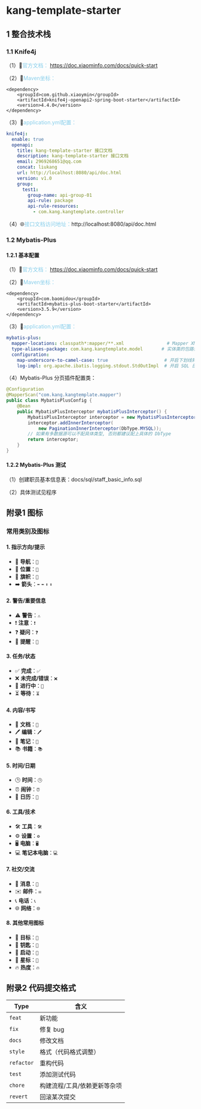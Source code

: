 # kang-template-starter 

## 1 整合技术栈

### 1.1 Knife4j

（1）📍<span style="color: skyblue;">官方文档：</span> https://doc.xiaominfo.com/docs/quick-start

（2）🔄<span style="color: skyblue;">Maven坐标：</span>

```pom
<dependency>
    <groupId>com.github.xiaoymin</groupId>
    <artifactId>knife4j-openapi2-spring-boot-starter</artifactId>
    <version>4.4.0</version>
</dependency>
```

（3）📖<span style="color: skyblue;">application.yml配置：</span>

```yml
knife4j:
  enable: true
  openapi:
    title: kang-template-starter 接口文档
    description: kang-template-starter 接口文档
    email: 2969268651@qq.com
    concat: liukang
    url: http://localhost:8080/api/doc.html
    version: v1.0
    group:
      test1:
        group-name: api-group-01
        api-rule: package
        api-rule-resources:
          - com.kang.kangtemplate.controller
```

（4）🌐<span style="color: skyblue;">接口文档访问地址：</span>http://localhost:8080/api/doc.html



### 1.2 Mybatis-Plus

#### 1.2.1 基本配置

（1）📍<span style="color: skyblue;">官方文档：</span> https://doc.xiaominfo.com/docs/quick-start

（2）🔄<span style="color: skyblue;">Maven坐标：</span>

```pom
<dependency>
    <groupId>com.baomidou</groupId>
    <artifactId>mybatis-plus-boot-starter</artifactId>
    <version>3.5.9</version>
</dependency>
```

（3）📖<span style="color: skyblue;">application.yml配置：</span>

```yml
mybatis-plus:
  mapper-locations: classpath*:mapper/**.xml                # Mapper XML 文件位置
  type-aliases-package: com.kang.kangtemplate.model       # 实体类的包路径
  configuration:
    map-underscore-to-camel-case: true                     # 开启下划线转驼峰
    log-impl: org.apache.ibatis.logging.stdout.StdOutImpl  # 开启 SQL 日志输出
```

（4）Mybatis-Plus 分页插件配置类：

```java
@Configuration
@MapperScan("com.kang.kangtemplate.mapper")
public class MybatisPlusConfig {
    @Bean
    public MybatisPlusInterceptor mybatisPlusInterceptor() {
        MybatisPlusInterceptor interceptor = new MybatisPlusInterceptor();
        interceptor.addInnerInterceptor(
            new PaginationInnerInterceptor(DbType.MYSQL)); 
        // 如果有多数据源可以不配具体类型, 否则都建议配上具体的 DbType
        return interceptor;
    }
}

```

#### 1.2.2 Mybatis-Plus 测试

（1）创建职员基本信息表：docs/sql/staff_basic_info.sql

（2）具体测试见程序



## 附录1 图标

### 常用类别及图标

#### 1. **指示方向/提示**

- 🧭 **导航**：`🧭`
- 📍 **位置**：`📍`
- 🚩 **旗帜**：`🚩`
- ➡️ **箭头**：`➡️` `⬅️` `⬆️` `⬇️`

#### 2. **警告/重要信息**

- ⚠️ **警告**：`⚠️`
- ❗ **注意**：`❗`
- ❓ **疑问**：`❓`
- 🔔 **提醒**：`🔔`

#### 3. **任务/状态**

- ✅ **完成**：`✅`
- ❌ **未完成/错误**：`❌`
- 🔄 **进行中**：`🔄`
- ⏳ **等待**：`⏳`

#### 4. **内容/书写**

- 📖 **文档**：`📖`
- 🖊️ **编辑**：`🖊️`
- 📝 **笔记**：`📝`
- 📚 **书籍**：`📚`

#### 5. **时间/日期**

- 🕒 **时间**：`🕒`
- ⏰ **闹钟**：`⏰`
- 📅 **日历**：`📅`

#### 6. **工具/技术**

- 🛠️ **工具**：`🛠️`
- ⚙️ **设置**：`⚙️`
- 🖥️ **电脑**：`🖥️`
- 💻 **笔记本电脑**：`💻`

#### 7. **社交/交流**

- 💬 **消息**：`💬`
- ✉️ **邮件**：`✉️`
- 📞 **电话**：`📞`
- 🌐 **网络**：`🌐`

#### 8. **其他常用图标**

- 🎯 **目标**：`🎯`
- 🔑 **钥匙**：`🔑`
- 🚀 **启动**：`🚀`
- 🌟 **星标**：`🌟`
- 🔥 **热度**：`🔥`

## 附录2 代码提交格式

| Type       | 含义                         |
| ---------- | ---------------------------- |
| `feat`     | 新功能                       |
| `fix`      | 修复 bug                     |
| `docs`     | 修改文档                     |
| `style`    | 格式（代码格式调整）         |
| `refactor` | 重构代码                     |
| `test`     | 添加测试代码                 |
| `chore`    | 构建流程/工具/依赖更新等杂项 |
| `revert`   | 回滚某次提交                 |